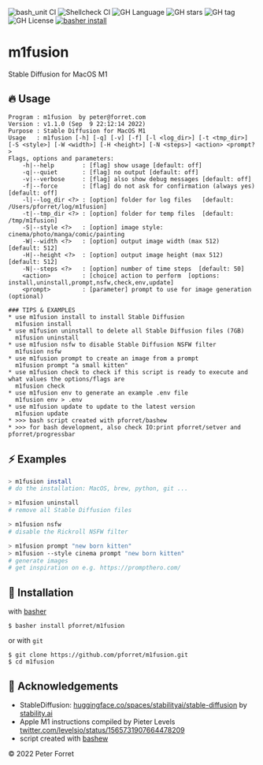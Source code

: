 ![bash_unit CI](https://github.com/pforret/m1fusion/workflows/bash_unit%20CI/badge.svg)
![Shellcheck CI](https://github.com/pforret/m1fusion/workflows/Shellcheck%20CI/badge.svg)
![GH Language](https://img.shields.io/github/languages/top/pforret/m1fusion)
![GH stars](https://img.shields.io/github/stars/pforret/m1fusion)
![GH tag](https://img.shields.io/github/v/tag/pforret/m1fusion)
![GH License](https://img.shields.io/github/license/pforret/m1fusion)
[![basher install](https://img.shields.io/badge/basher-install-white?logo=gnu-bash&style=flat)](https://basher.gitparade.com/package/)

# m1fusion

Stable Diffusion for MacOS M1

## 🔥 Usage

```
Program : m1fusion  by peter@forret.com
Version : v1.1.0 (Sep  9 22:12:14 2022)
Purpose : Stable Diffusion for MacOS M1
Usage   : m1fusion [-h] [-q] [-v] [-f] [-l <log_dir>] [-t <tmp_dir>] [-S <style>] [-W <width>] [-H <height>] [-N <steps>] <action> <prompt?>
Flags, options and parameters:
    -h|--help        : [flag] show usage [default: off]
    -q|--quiet       : [flag] no output [default: off]
    -v|--verbose     : [flag] also show debug messages [default: off]
    -f|--force       : [flag] do not ask for confirmation (always yes) [default: off]
    -l|--log_dir <?> : [option] folder for log files   [default: /Users/pforret/log/m1fusion]
    -t|--tmp_dir <?> : [option] folder for temp files  [default: /tmp/m1fusion]
    -S|--style <?>   : [option] image style: cinema/photo/manga/comic/painting
    -W|--width <?>   : [option] output image width (max 512)  [default: 512]
    -H|--height <?>  : [option] output image height (max 512)  [default: 512]
    -N|--steps <?>   : [option] number of time steps  [default: 50]
    <action>         : [choice] action to perform  [options: install,uninstall,prompt,nsfw,check,env,update]
    <prompt>         : [parameter] prompt to use for image generation (optional)

### TIPS & EXAMPLES
* use m1fusion install to install Stable Diffusion
  m1fusion install
* use m1fusion uninstall to delete all Stable Diffusion files (7GB)
  m1fusion uninstall
* use m1fusion nsfw to disable Stable Diffusion NSFW filter
  m1fusion nsfw
* use m1fusion prompt to create an image from a prompt
  m1fusion prompt "a small kitten"
* use m1fusion check to check if this script is ready to execute and what values the options/flags are
  m1fusion check
* use m1fusion env to generate an example .env file
  m1fusion env > .env
* use m1fusion update to update to the latest version
  m1fusion update
* >>> bash script created with pforret/bashew
* >>> for bash development, also check IO:print pforret/setver and pforret/progressbar
```

## ⚡️ Examples

```bash
> m1fusion install
# do the installation: MacOS, brew, python, git ...

> m1fusion uninstall
# remove all Stable Diffusion files

> m1fusion nsfw
# disable the Rickroll NSFW filter

> m1fusion prompt "new born kitten"
> m1fusion --style cinema prompt "new born kitten"
# generate images
# get inspiration on e.g. https://prompthero.com/
```

## 🚀 Installation

with [basher](https://github.com/basherpm/basher)

	$ basher install pforret/m1fusion

or with `git`

	$ git clone https://github.com/pforret/m1fusion.git
	$ cd m1fusion

## 📝 Acknowledgements

* StableDiffusion: [huggingface.co/spaces/stabilityai/stable-diffusion](https://huggingface.co/spaces/stabilityai/stable-diffusion) by [stability.ai](https://stability.ai/)
* Apple M1 instructions compiled by Pieter Levels [twitter.com/levelsio/status/1565731907664478209](https://twitter.com/levelsio/status/1565731907664478209)
* script created with [bashew](https://github.com/pforret/bashew)

&copy; 2022 Peter Forret
